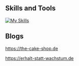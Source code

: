 ## Skills and Tools

[![My Skills](https://skillicons.dev/icons?i=js,html,css,php,redis,mysql,atom)](https://skillicons.dev)


## Blogs

https://the-cake-shop.de

https://erhalt-statt-wachstum.de
